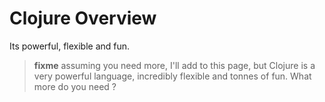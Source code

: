 # Clojure Overview 

  Its powerful, flexible and fun. 
  

> **fixme** assuming you need more, I'll add to this page, but Clojure is a very powerful language, incredibly flexible and tonnes of fun.  What more do you need ?


